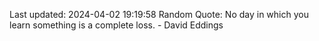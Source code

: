 Last updated: 2024-04-02 19:19:58
Random Quote: No day in which you learn something is a complete loss. - David Eddings